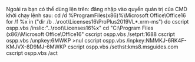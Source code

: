 Ngoài ra bạn có thể dùng lện trên: đăng nhập vào quyền quản trị của CMD
khởi chạy lệnh sau: cd /d %ProgramFiles(x86)%\Microsoft Office\Office16
for /f %x in ("dir /b ..\root\Licenses16\ProPlus2019VL*.xrm-ms") do cscript ospp.vbs /inslic:"..\root\Licenses16\%x"
cd "C:\Program Files (x86)\Microsoft Office\Office16"
cscript ospp.vbs /setprt:1688
cscript ospp.vbs /unpkey:6MWKP >nul
cscript ospp.vbs /inpkey:NMMKJ-6RK4F-KMJVX-8D9MJ-6MWKP
cscript ospp.vbs /sethst:kms8.msguides.com
cscript ospp.vbs /act
